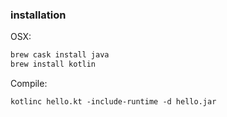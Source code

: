 ### installation

OSX:

```bash
brew cask install java
brew install kotlin
```

Compile:
```
kotlinc hello.kt -include-runtime -d hello.jar
```

